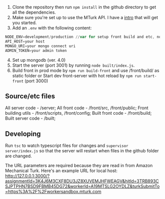 1. Clone the repository then run `npm install` in the github directory to get all the dependencies.
2. Make sure you're set up to use the MTurk API. I have a [intro](https://glitch.com/edit/#!/mturk) that will get you started.
3. Add an `.env` with the following content:

```PowerShell
NODE_ENV=development/production //var for setup front build and etc, not for mturk
API_HOST=your host
MONGO_URI=your mongo connect uri
ADMIN_TOKEN=your admin token
```

4. Set up mongodb (ver. 4.0)
5. Start the server (port 3001) by running `node built/index.js`.
6. Build front in prod mode by `npm run build-front` and use /front/build/ as static folder or
   Start dev front-server with hot reload by `npm run start-front` (port 3000)

## Source/etc files

All server code - /server;
All front code - /front/src, /front/public;
Front building utils - /front/scripts, /front/config;
Built front code - /front/build;
Built server code - /built;

## Developing

Run `tsc` to watch typescript files for changes and `supervisor server/index.js` so that the server will restart when files in the github folder are changed.

The URL parameters are required because they are read in from Amazon Mechanical Turk. Here's an example URL for local host: http://127.0.0.1:3000/?assignmentId=3K4J6M3CXF8DU3JZ8XUVEMJHFWEAGV&hitId=3TRB893CSJPTPHN7BSD9FBMB45DG72&workerId=A19MTSLG2OYDLZ&turkSubmitTo=https%3A%2F%2Fworkersandbox.mturk.com

